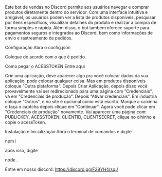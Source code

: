 Este bot de vendas no Discord permite aos usuários navegar e comprar produtos diretamente dentro do servidor. Com uma interface intuitiva e amigável, os usuários podem ver a lista de produtos disponíveis, pesquisar por itens específicos, visualizar detalhes do produto e realizar a compra de forma simples e rápida. Além disso, o bot também oferece suporte para pagamentos seguros e integrados ao Discord, bem como informações de envio e rastreamento de pedidos.

Configuração
Abra o config.json

Coloque de acordo com o que é pedido.

Como pegar o ACESSTOKEN
Entre aqui

Crie uma aplicação, deve aparecer algo pra você colocar dados da sua aplicação, pode colocar qualquer coisa. Mas em produtos disponíveis coloque "Outra plataforma". Depois Criar Aplicação, depois disso você provavelmente vai ser redirecionado para uma página com "Credenciais", vá em "Credenciais de produção". Depois "Ativar credenciais". Em indústria coloque "Outros", e no site é opcional como está escrito. Marque a caixinha e faça o captcha depois clique em "Continuar". Agora você pode clicar em "Credenciais de produção" novamente. Vai aparecer uma página com: PUBLICKEY, ACESSTOKEN, CLIENTID, CLIENTSECRET, clique no olhinho e copie o acessToken.

Instalação e Inicialização
Abra o terminal de comandos e digite

npm i

após isso, digite

node .

Entre em nosso discord: https://discord.gg/F28YH4rsqJ
